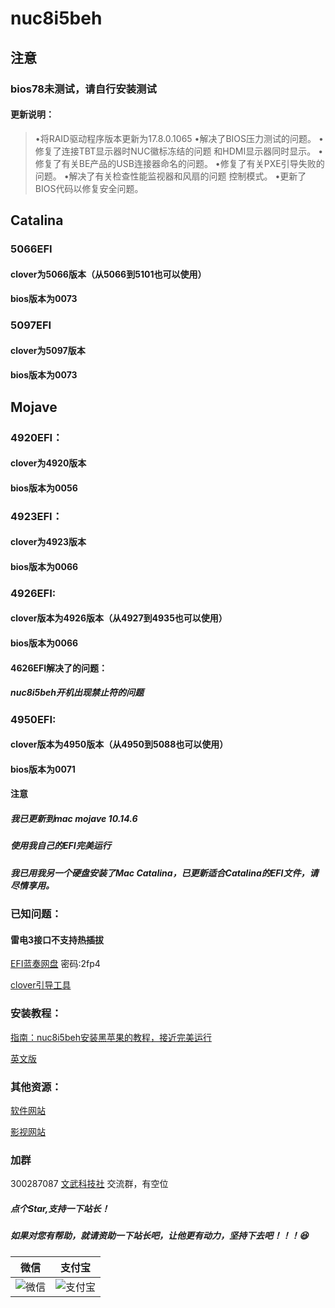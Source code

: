 # nuc8i5beh



## 注意

### bios78未测试，请自行安装测试

#### 更新说明：

> •将RAID驱动程序版本更新为17.8.0.1065
> •解决了BIOS压力测试的问题。
> •修复了连接TBT显示器时NUC徽标冻结的问题
> 和HDMI显示器同时显示。
> •修复了有关BE产品的USB连接器命名的问题。
> •修复了有关PXE引导失败的问题。
> •解决了有关检查性能监视器和风扇的问题
> 控制模式。
> •更新了BIOS代码以修复安全问题。

## Catalina

### 5066EFI

#### clover为5066版本（从5066到5101也可以使用）

#### bios版本为0073

### 5097EFI

#### clover为5097版本

#### bios版本为0073

## Mojave

### 4920EFI：

#### clover为4920版本

#### bios版本为0056



### 4923EFI：

#### clover为4923版本

#### bios版本为0066



### 4926EFI:

#### clover版本为4926版本（从4927到4935也可以使用）

#### bios版本为0066

#### 4626EFI解决了的问题：

##### nuc8i5beh开机出现禁止符的问题



### 4950EFI:

#### clover版本为4950版本（从4950到5088也可以使用）

#### bios版本为0071



#### 注意

##### 我已更新到mac mojave 10.14.6

##### 使用我自己的EFI完美运行

##### 我已用我另一个硬盘安装了Mac Catalina，已更新适合Catalina的EFI文件，请尽情享用。



### 已知问题：

#### 雷电3接口不支持热插拔

 [EFI蓝奏网盘]( https://www.lanzous.com/b073ccvvc)   密码:2fp4 

[clover引导工具](https://github.com/Dids/clover-builder/releases)



### 安装教程：

[指南：nuc8i5beh安装黑苹果的教程，接近完美运行](https://wangdudyb.gitee.io/blog/mac-anzhuang.html)

[英文版](https://github.com/dongyubin/nuc8i5beh/blob/master/README-EN.md)

### 其他资源：

[软件网站](https://wangdudyb.gitee.io/blog/)

[影视网站](https://www.wangdu.site/)


### 加群

300287087        <a target="_blank" href="//shang.qq.com/wpa/qunwpa?idkey=0fced924c58ee0997c8560a01bcf4bf34ea684952a90c2bf8094fc2b0903711a">文武科技社</a>   交流群，有空位

##### 点个Star,支持一下站长！

##### 如果对您有帮助，就请资助一下站长吧，让他更有动力，坚持下去吧！！！😆

|                             微信                             |                            支付宝                            |
| :----------------------------------------------------------: | :----------------------------------------------------------: |
| ![微信](https://imgkr.cn-bj.ufileos.com/ad556a39-15d3-4930-ab08-a518b2050614.png) | ![支付宝](https://imgkr.cn-bj.ufileos.com/ec239de6-7acf-41c0-88d2-20e5dcddd0ee.jpg) |

